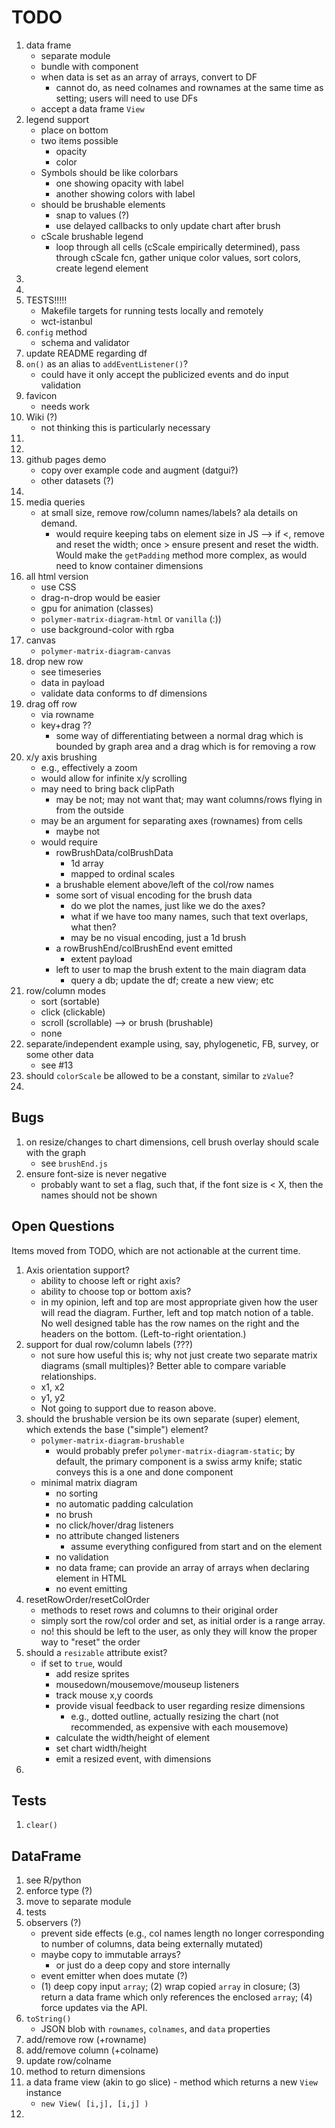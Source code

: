 TODO
====

1. data frame
	-	separate module
	-	bundle with component
	-	when data is set as an array of arrays, convert to DF
		- 	cannot do, as need colnames and rownames at the same time as setting; users will need to use DFs
	- 	accept a data frame `View`
2. legend support
	-	place on bottom
	-	two items possible
		-	opacity
		-	color
	-	Symbols should be like colorbars
		-	one showing opacity with label
		-	another showing colors with label
	-	should be brushable elements
		-	snap to values (?)
		-	use delayed callbacks to only update chart after brush
	- 	cScale brushable legend
		-	loop through all cells (cScale empirically determined), pass through cScale fcn, gather unique color values, sort colors, create legend element
3. 
4. 
5. TESTS!!!!!
	- 	Makefile targets for running tests locally and remotely
	-	wct-istanbul
6. `config` method
	-	schema and validator
7. update README regarding df
8. `on()` as an alias to `addEventListener()`?
	- could have it only accept the publicized events and do input validation
9. favicon
	-	needs work
10. Wiki (?)
	-	not thinking this is particularly necessary
11. 
12. 
13. github pages demo
	- 	copy over example code and augment (datgui?)
	- 	other datasets (?)
14. 
15. media queries
	-	at small size, remove row/column names/labels? ala details on demand.
		-	would require keeping tabs on element size in JS --> if <, remove and reset the width; once > ensure present and reset the width. Would make the `getPadding` method more complex, as would need to know container dimensions
16. all html version
	-	use CSS
	-	drag-n-drop would be easier
	-	gpu for animation (classes)
	-	`polymer-matrix-diagram-html` or `vanilla` (:))
	-	use background-color with rgba
17. canvas
	-	`polymer-matrix-diagram-canvas`
18. drop new row
	-	see timeseries
	-	data in payload
	-	validate data conforms to df dimensions
19. drag off row
	-	via rowname
	-	key+drag ??
		-	some way of differentiating between a normal drag which is bounded by graph area and a drag which is for removing a row
20. x/y axis brushing
	-	e.g., effectively a zoom
	-	would allow for infinite x/y scrolling
	-	may need to bring back clipPath
		-	may be not; may not want that; may want columns/rows flying in from the outside
	- 	may be an argument for separating axes (rownames) from cells
		-	maybe not
	- 	would require
		-	rowBrushData/colBrushData
			- 	1d array
			-	mapped to ordinal scales
		-	a brushable element above/left of the col/row names
		-	some sort of visual encoding for the brush data
			-	do we plot the names, just like we do the axes?
			-	what if we have too many names, such that text overlaps, what then?
			- 	may be no visual encoding, just a 1d brush
		- 	a rowBrushEnd/colBrushEnd event emitted
			-	extent payload
		-	left to user to map the brush extent to the main diagram data
			-	query a db; update the df; create a new view; etc
21. row/column modes
	-	sort (sortable)
	-	click (clickable)
	-	scroll (scrollable) --> or brush (brushable)
	- 	none
22. separate/independent example using, say, phylogenetic, FB, survey, or some other data
	- 	see #13
23. should `colorScale` be allowed to be a constant, similar to `zValue`?
24. 



## Bugs

1. on resize/changes to chart dimensions, cell brush overlay should scale with the graph
	-	see `brushEnd.js`
2. ensure font-size is never negative
	-	probably want to set a flag, such that, if the font size is < X, then the names should not be shown



## Open Questions

Items moved from TODO, which are not actionable at the current time.

1. Axis orientation support?
	-	ability to choose left or right axis?
	-	ability to choose top or bottom axis?
	-	in my opinion, left and top are most appropriate given how the user will read the diagram. Further, left and top match notion of a table. No well designed table has the row names on the right and the headers on the bottom. (Left-to-right orientation.)
2. support for dual row/column labels (???)
	-	not sure how useful this is; why not just create two separate matrix diagrams (small multiples)? Better able to compare variable relationships.
	-	x1, x2
	-	y1, y2
	-	Not going to support due to reason above.
3. should the brushable version be its own separate (super) element, which extends the base ("simple") element?
	-	`polymer-matrix-diagram-brushable`
		- 	would probably prefer `polymer-matrix-diagram-static`; by default, the primary component is a swiss army knife; static conveys this is a one and done component
	- 	minimal matrix diagram
		-	no sorting
		-	no automatic padding calculation
		-	no brush
		-	no click/hover/drag listeners
		-	no attribute changed listeners
			-	assume everything configured from start and on the element
		- 	no validation
		-	no data frame; can provide an array of arrays when declaring element in HTML
		-	no event emitting
4. resetRowOrder/resetColOrder
	-	methods to reset rows and columns to their original order
	-	simply sort the row/col order and set, as initial order is a range array.
	-	no! this should be left to the user, as only they will know the proper way to "reset" the order
5. should a `resizable` attribute exist?
	-	if set to `true`, would
		-	add resize sprites
		-	mousedown/mousemove/mouseup listeners
		-	track mouse x,y coords
		-	provide visual feedback to user regarding resize dimensions
			- e.g., dotted outline, actually resizing the chart (not recommended, as expensive with each mousemove)
		- 	calculate the width/height of element
		-	set chart width/height
		- 	emit a resized event, with dimensions
6. 	 



## Tests

1. `clear()`


## DataFrame

1. see R/python
2. enforce type (?)
3. move to separate module
4. tests
5. observers (?)
	-	prevent side effects (e.g., col names length no longer corresponding to number of columns, data being externally mutated)
	- 	maybe copy to immutable arrays?
		- 	or just do a deep copy and store internally
	-	event emitter when does mutate (?)
	-	(1) deep copy input `array`; (2) wrap copied `array` in closure; (3) return a data frame which only references the enclosed `array`; (4) force updates via the API.
6. `toString()`
	- 	JSON blob with `rownames`, `colnames`, and `data` properties
7. add/remove row (+rowname)
8. add/remove column (+colname)
9. update row/colname
10. method to return dimensions
11. a data frame view (akin to go slice)	-	method which returns a new `View` instance
	-	`new View( [i,j], [i,j] )`
12. 



